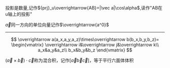 投影是数量,记作${prj}_u\overrightarrow{AB}=|\vec a|\cos\alpha$,读作"AB在u轴上的投影"

$\overrightarrow a$同一方向的单位向量记作$\overrightarrow{a^0}$

---

$$
\overrightarrow a(a_x,a_y,a_z)\times\overrightarrow b(b_x,b_y,b_z)=
\begin{vmatrix}
\overrightarrow i&\overrightarrow j&\overrightarrow k\\
a_x&a_y&a_z\\
b_x&b_y&b_z
\end{vmatrix}
$$

$(\overrightarrow a\times\overrightarrow b)\cdot\overrightarrow c$称为混合积，记作$[\overrightarrow a\overrightarrow b\overrightarrow c]$，等于平行六面体体积